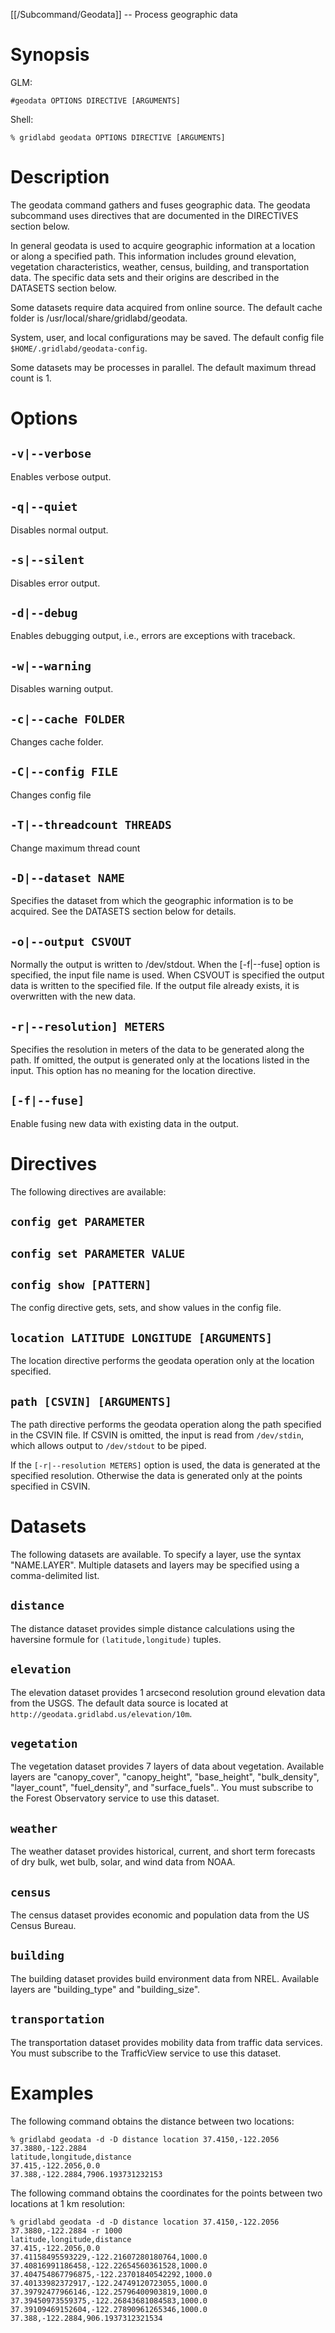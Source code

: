 [[/Subcommand/Geodata]] -- Process geographic data

# Synopsis

GLM:
~~~
#geodata OPTIONS DIRECTIVE [ARGUMENTS]
~~~

Shell:
~~~
% gridlabd geodata OPTIONS DIRECTIVE [ARGUMENTS]
~~~

# Description

The geodata command gathers and fuses geographic data. The geodata subcommand uses directives that are documented in the DIRECTIVES section below.

In general geodata is used to acquire geographic information at a location or along a specified path. This information includes ground elevation, vegetation characteristics, weather, census, building, and transportation data.  The specific data sets and their origins are described in the DATASETS section below.

Some datasets require data acquired from online source. The default cache folder is /usr/local/share/gridlabd/geodata.

System, user, and local configurations may be saved.  The default config file `$HOME/.gridlabd/geodata-config`.

Some datasets may be processes in parallel.  The default maximum thread count is 1.

# Options

## `-v|--verbose`

Enables verbose output.

## `-q|--quiet`

Disables normal output.

## `-s|--silent`

Disables error output.

## `-d|--debug`

Enables debugging output, i.e., errors are exceptions with traceback.

## `-w|--warning`

Disables warning output.

## `-c|--cache FOLDER`

Changes cache folder.

## `-C|--config FILE`

Changes config file

## `-T|--threadcount THREADS`

Change maximum thread count

## `-D|--dataset NAME`

Specifies the dataset from which the geographic information is to be acquired. See the DATASETS section below for details.

## `-o|--output CSVOUT`

Normally the output is written to /dev/stdout. When the [-f|--fuse] option is specified, the input file name is used.  When CSVOUT is specified the output data is written to the specified file. If the output file already exists, it is overwritten with the new data.

## `-r|--resolution] METERS`

Specifies the resolution in meters of the data to be generated along the path. If omitted, the output is generated only at the locations listed in the input. This option has no meaning for the location directive.

## `[-f|--fuse]`

Enable fusing new data with existing data in the output.

# Directives

The following directives are available:

## `config get PARAMETER`
## `config set PARAMETER VALUE`
## `config show [PATTERN]`

The config directive gets, sets, and show values in the config file.

## `location LATITUDE LONGITUDE [ARGUMENTS]`

The location directive performs the geodata operation only at the  location specified.

## `path [CSVIN] [ARGUMENTS]`

The path directive performs the geodata operation along the path specified in the CSVIN file.  If CSVIN is omitted, the input is read from `/dev/stdin`, which allows output to `/dev/stdout` to be piped.

If the `[-r|--resolution METERS]` option is used, the data is generated at the specified resolution. Otherwise the data is generated only at the points specified in CSVIN.

# Datasets

The following datasets are available. To specify a layer, use the syntax
"NAME.LAYER".  Multiple datasets and layers may be specified using a
comma-delimited list.

## `distance`

The distance dataset provides simple distance calculations using the haversine
formule for `(latitude,longitude)` tuples.

## `elevation`

The elevation dataset provides 1 arcsecond resolution ground elevation data
from the USGS. The default data source is located at `http://geodata.gridlabd.us/elevation/10m`.

## `vegetation`

The vegetation dataset provides 7 layers of data about vegetation.  Available
layers are "canopy_cover", "canopy_height", "base_height", "bulk_density",
"layer_count", "fuel_density", and "surface_fuels".. You must subscribe to the
Forest Observatory service to use this dataset.

## `weather`

The weather dataset provides historical, current, and short term forecasts of
dry bulk, wet bulb, solar, and wind data from NOAA.

## `census`

The census dataset provides economic and population data from the US Census
Bureau.

## `building`

The building dataset provides build environment data from NREL. Available
layers are "building_type" and "building_size".

## `transportation`

The transportation dataset provides mobility data from traffic data services.
You must subscribe to the TrafficView service to use this dataset.

# Examples

The following command obtains the distance between two locations:

~~~
% gridlabd geodata -d -D distance location 37.4150,-122.2056 37.3880,-122.2884
latitude,longitude,distance
37.415,-122.2056,0.0
37.388,-122.2884,7906.193731232153
~~~

The following command obtains the coordinates for the points between two locations at 1 km resolution:

~~~
% gridlabd geodata -d -D distance location 37.4150,-122.2056 37.3880,-122.2884 -r 1000
latitude,longitude,distance
37.415,-122.2056,0.0
37.41158495593229,-122.21607280180764,1000.0
37.40816991186458,-122.22654560361528,1000.0
37.404754867796875,-122.23701840542292,1000.0
37.40133982372917,-122.24749120723055,1000.0
37.39792477966146,-122.25796400903819,1000.0
37.39450973559375,-122.26843681084583,1000.0
37.39109469152604,-122.27890961265346,1000.0
37.388,-122.2884,906.1937312321534
~~~
